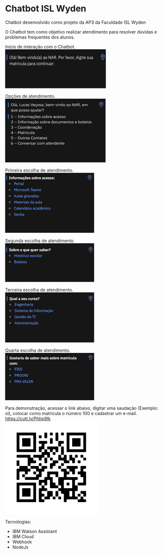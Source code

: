 # Chatbot ISL Wyden

Chatbot desenvolvido como projeto da AP3 da Faculdade ISL Wyden

O Chatbot tem como objetivo realizar atendimento para resolver dúvidas e problemas frequentes dos alunos.

Início de interação com o Chatbot.
</br>
<img src="/Public/Images/Imagem1.png" alt="Início">

Opções de atendimento.
</br>
<img src="/Public/Images/Imagem2.png" alt="Opções">

Primeira escolha de atendimento.
</br>
<img src="/Public/Images/Imagem3.png" alt="1">

Segunda escolha de atendimento.
</br>
<img src="/Public/Images/Imagem4.png" alt="2">

Terceira escolha de atendimento.
</br>
<img src="/Public/Images/Imagem5.png" alt="3">

Quarta escolha de atendimento.
</br>
<img src="/Public/Images/Imagem6.png" alt="4">

Para demonstração, acessar o link abaixo, digitar uma saudação (Exemplo: oi), colocar como matrícula o número 100 e cadastrar um e-mail.
</br>
https://cutt.ly/Phhp9Ik
</br>
<img src="/Public/Images/WhatsApp Image 2020-11-28 at 11.02.55.jpeg" alt="QR">

Tecnologias:
- IBM Watson Assistant
- IBM Cloud
- Webhook
- NodeJs
